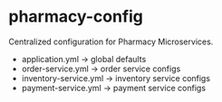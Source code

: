 # pharmacy-config

Centralized configuration for Pharmacy Microservices.

- application.yml → global defaults
- order-service.yml → order service configs
- inventory-service.yml → inventory service configs
- payment-service.yml → payment service configs
